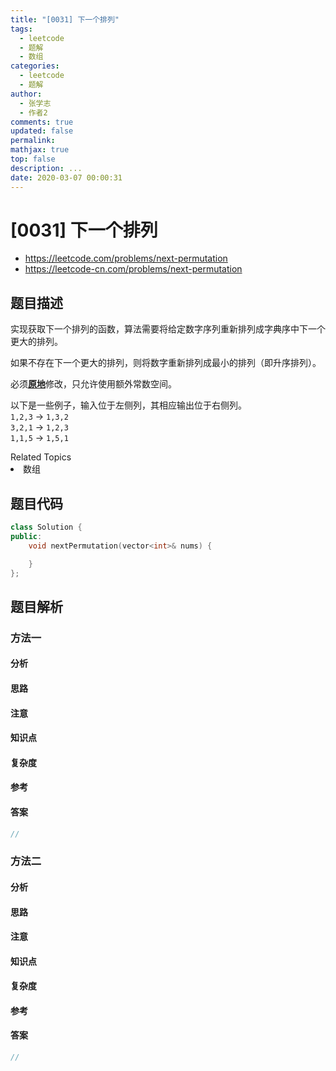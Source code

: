 ```yaml
---
title: "[0031] 下一个排列"
tags:
  - leetcode
  - 题解
  - 数组
categories:
  - leetcode
  - 题解
author:
  - 张学志
  - 作者2
comments: true
updated: false
permalink:
mathjax: true
top: false
description: ...
date: 2020-03-07 00:00:31
---
```



# [0031] 下一个排列
* https://leetcode.com/problems/next-permutation
* https://leetcode-cn.com/problems/next-permutation


## 题目描述

<p>实现获取下一个排列的函数，算法需要将给定数字序列重新排列成字典序中下一个更大的排列。</p>

<p>如果不存在下一个更大的排列，则将数字重新排列成最小的排列（即升序排列）。</p>

<p>必须<strong><a href="https://baike.baidu.com/item/%E5%8E%9F%E5%9C%B0%E7%AE%97%E6%B3%95" target="_blank">原地</a></strong>修改，只允许使用额外常数空间。</p>

<p>以下是一些例子，输入位于左侧列，其相应输出位于右侧列。<br>
<code>1,2,3</code> &rarr; <code>1,3,2</code><br>
<code>3,2,1</code> &rarr; <code>1,2,3</code><br>
<code>1,1,5</code> &rarr; <code>1,5,1</code></p>
<div><div>Related Topics</div><div><li>数组</li></div></div>


## 题目代码

```cpp
class Solution {
public:
    void nextPermutation(vector<int>& nums) {

    }
};
```


## 题目解析


### 方法一

#### 分析

#### 思路

#### 注意

#### 知识点

#### 复杂度

#### 参考

#### 答案

```cpp
//
```


### 方法二

#### 分析

#### 思路

#### 注意

#### 知识点

#### 复杂度

#### 参考

#### 答案

```cpp
//
```


